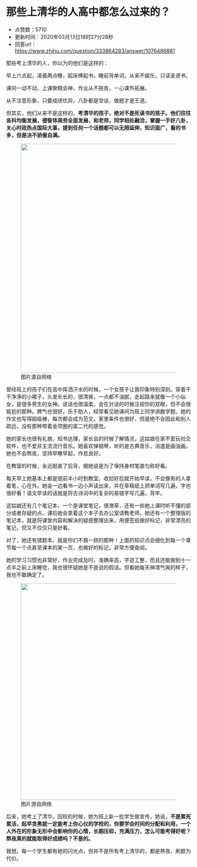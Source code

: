 # 那些上清华的人高中都怎么过来的？
- 点赞数：5710
- 更新时间：2020年03月13日18时27分28秒
- 回答url：https://www.zhihu.com/question/333864283/answer/1076486881
<body>
 <p data-pid="0e9bPwJ-">那些考上清华的人，你以为的他们是这样的：</p>
 <p data-pid="SQYsJPqv">早上六点起，凌晨两点睡，起床捧起书，睡前背单词，从来不娱乐，只读圣贤书。</p>
 <p data-pid="aEwmjTMN">课间一动不动，上课聚精会神，作业从不拖沓，一心课外拓展。</p>
 <p data-pid="X-9O3ZiM">从不注意形象，只要成绩优异。八卦都是空谈，做题才是王道。</p>
 <p data-pid="g0WWXI5I">但其实，他们从来不是这样的。<b>考清华的孩子，绝对不是死读书的孩子。他们往往各科均衡发展，德智体美劳全面发展，和老师，同学相处融洽，掌握一手好八卦，关心时政热点国际大事，提到任何一个话题都可以无限延伸，知识面广，看的书多，但是决不骄傲自满。</b></p>
 <figure data-size="normal">
  <img src="https://pic1.zhimg.com/50/v2-1be446088947e224cd2faa42ea21cf65_720w.jpg?source=1940ef5c" data-size="normal" data-rawwidth="623" data-rawheight="433" data-original-token="v2-88ed36b5dd8bcdbf065d72ce2205fe5c" data-default-watermark-src="https://pic1.zhimg.com/50/v2-f86f4a7804870febb610ec29c8ff4bfa_720w.jpg?source=1940ef5c" class="origin_image zh-lightbox-thumb" width="623" data-original="https://picx.zhimg.com/v2-1be446088947e224cd2faa42ea21cf65_r.jpg?source=1940ef5c">
  <figcaption>
   图片源自网络
  </figcaption>
 </figure>
 <p data-pid="eZoQrEsy">曾经班上的孩子们在高中挥洒汗水的时候，一个女孩子让我印象特别深刻。穿着干干净净的小裙子，头发长长的，很清爽，一点都不油腻，走起路来就像一个小仙女，是很多男生的女神。说话也很温柔，会在对话的时候注视你的双眼，但不会很尴尬的那种。脾气也很好，乐于助人，经常看见她课间为班上同学讲数学题。她的作文也写得超级棒，每次都会成为范文。家里条件也很好，但是绝不会因此和别人疏远，没有那种带着金项圈的富二代的感觉。</p>
 <p data-pid="ng-GLAuN">她的家长也很有礼貌，知书达理，家长会的时候了解情况，这姑娘在家不爱玩社交软件，也不爱非主流流行音乐。她喜欢弹钢琴，听的是古典音乐，消遣是画油画。她也不会熬夜，坚持早睡早起，作息良好。</p>
 <p data-pid="yg3bFQfn">在教室的时候，永远挺直了后背，据她说是为了保持身材笔直匀称好看。</p>
 <p data-pid="nj0lC2-m">每天早上她基本上都是提前半小时到教室，收拾好后就开始早读，不会像有的人拿着笔，心在外。她会一边看书一边小声读出来，并在草稿纸上把单词写几遍，字也很好看！语文早读的话就是将古诗词中的复杂的易错字写几遍，背牢。</p>
 <p data-pid="KSCaDZTP">这姑娘还有几个笔记本，一个是课堂笔记，很潦草，还有一些她上课时听不懂的部分或者存疑的点。课后她会拿着这个本子去办公室请教老师。她还有一个整理版的笔记本，就是将课堂内容和解决的疑惑整理出来，用便签纸做好标记，非常漂亮的笔记，但又不仅仅只是好看。</p>
 <p data-pid="0ceRZf88">对了，她还有错题本，就是你们不屑一顾的那种！上面的知识点会细化到每一个章节每一个点甚至课本的某一页，也做好的标记，非常方便查阅。</p>
 <p data-pid="zXh0nU8S">她的学习习惯也非常好，作业完成及时，准确率高，字迹工整，而且还能做到十一点半之前上床睡觉，我也很怀疑她是不是说的假话。但看她每天神清气爽的样子，我也不敢确定了。</p>
 <figure data-size="normal">
  <img src="https://pica.zhimg.com/50/v2-313bba1d8ce2224e0e807deebaea21b4_720w.jpg?source=1940ef5c" data-size="normal" data-rawwidth="589" data-rawheight="380" data-original-token="v2-f2f40c577dd0c70e19d414d2ee78aed8" data-default-watermark-src="https://pic1.zhimg.com/50/v2-87c8e9291e1c3d0c7fe368e547f1f7d1_720w.jpg?source=1940ef5c" class="origin_image zh-lightbox-thumb" width="589" data-original="https://pic1.zhimg.com/v2-313bba1d8ce2224e0e807deebaea21b4_r.jpg?source=1940ef5c">
  <figcaption>
   图片源自网络
  </figcaption>
 </figure>
 <p data-pid="5A7UUvJo">后来，她考上了清华。回校的时候，她为班上新一批学生做宣传，她说，<b>不是累死累活，起早贪黑就一定能考上你心仪的学校的，你要学会时间的分配和利用，一个人外在的形象无形中会影响你的心情，长期压抑，充满压力，怎么可能考得好呢？熬夜真的就能取得好成绩吗？不是的。</b></p>
 <p></p>
 <p data-pid="sk_fuuht">我想，每一个学生都有她的闪光点，但并不是所有考上清华的，都是熬夜、刷题为代价。</p>
</body>